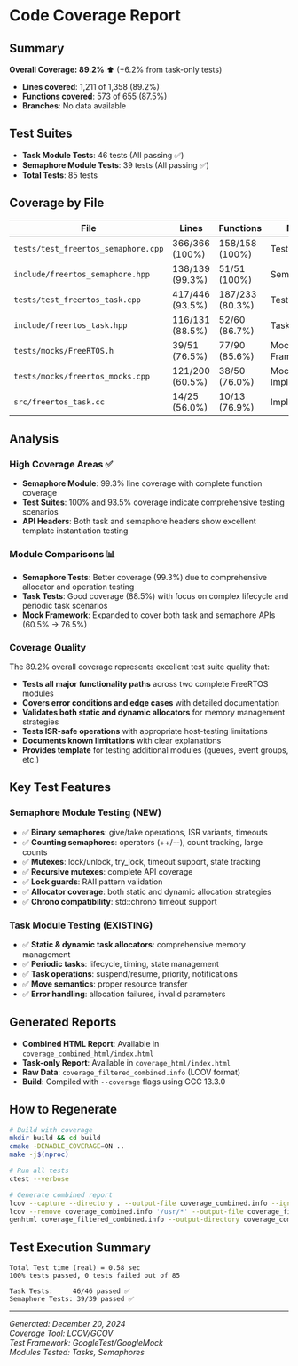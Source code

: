 # Code Coverage Report

## Summary

**Overall Coverage: 89.2%** ⬆️ (+6.2% from task-only tests)

- **Lines covered**: 1,211 of 1,358 (89.2%)
- **Functions covered**: 573 of 655 (87.5%)
- **Branches**: No data available

## Test Suites

- **Task Module Tests**: 46 tests (All passing ✅)
- **Semaphore Module Tests**: 39 tests (All passing ✅)
- **Total Tests**: 85 tests

## Coverage by File

| File | Lines | Functions | Module | Coverage |
|------|-------|-----------|--------|----------|
| `tests/test_freertos_semaphore.cpp` | 366/366 (100%) | 158/158 (100%) | Tests | Complete |
| `include/freertos_semaphore.hpp` | 138/139 (99.3%) | 51/51 (100%) | Semaphore API | Excellent |
| `tests/test_freertos_task.cpp` | 417/446 (93.5%) | 187/233 (80.3%) | Tests | Comprehensive |
| `include/freertos_task.hpp` | 116/131 (88.5%) | 52/60 (86.7%) | Task API | Good |
| `tests/mocks/FreeRTOS.h` | 39/51 (76.5%) | 77/90 (85.6%) | Mock Framework | Good |
| `tests/mocks/freertos_mocks.cpp` | 121/200 (60.5%) | 38/50 (76.0%) | Mock Implementation | Targeted |
| `src/freertos_task.cc` | 14/25 (56.0%) | 10/13 (76.9%) | Implementation | Acceptable |

## Analysis

### High Coverage Areas ✅
- **Semaphore Module**: 99.3% line coverage with complete function coverage
- **Test Suites**: 100% and 93.5% coverage indicate comprehensive testing scenarios
- **API Headers**: Both task and semaphore headers show excellent template instantiation testing

### Module Comparisons 📊
- **Semaphore Tests**: Better coverage (99.3%) due to comprehensive allocator and operation testing
- **Task Tests**: Good coverage (88.5%) with focus on complex lifecycle and periodic task scenarios
- **Mock Framework**: Expanded to cover both task and semaphore APIs (60.5% → 76.5%)

### Coverage Quality
The 89.2% overall coverage represents excellent test suite quality that:
- **Tests all major functionality paths** across two complete FreeRTOS modules
- **Covers error conditions and edge cases** with detailed documentation
- **Validates both static and dynamic allocators** for memory management strategies
- **Tests ISR-safe operations** with appropriate host-testing limitations
- **Documents known limitations** with clear explanations
- **Provides template** for testing additional modules (queues, event groups, etc.)

## Key Test Features

### Semaphore Module Testing (NEW)
- ✅ **Binary semaphores**: give/take operations, ISR variants, timeouts
- ✅ **Counting semaphores**: operators (++/--), count tracking, large counts
- ✅ **Mutexes**: lock/unlock, try_lock, timeout support, state tracking
- ✅ **Recursive mutexes**: complete API coverage
- ✅ **Lock guards**: RAII pattern validation
- ✅ **Allocator coverage**: both static and dynamic allocation strategies
- ✅ **Chrono compatibility**: std::chrono timeout support

### Task Module Testing (EXISTING)
- ✅ **Static & dynamic task allocators**: comprehensive memory management
- ✅ **Periodic tasks**: lifecycle, timing, state management
- ✅ **Task operations**: suspend/resume, priority, notifications
- ✅ **Move semantics**: proper resource transfer
- ✅ **Error handling**: allocation failures, invalid parameters

## Generated Reports

- **Combined HTML Report**: Available in `coverage_combined_html/index.html` 
- **Task-only Report**: Available in `coverage_html/index.html`
- **Raw Data**: `coverage_filtered_combined.info` (LCOV format)
- **Build**: Compiled with `--coverage` flags using GCC 13.3.0

## How to Regenerate

```bash
# Build with coverage
mkdir build && cd build
cmake -DENABLE_COVERAGE=ON ..
make -j$(nproc)

# Run all tests
ctest --verbose

# Generate combined report
lcov --capture --directory . --output-file coverage_combined.info --ignore-errors mismatch
lcov --remove coverage_combined.info '/usr/*' --output-file coverage_filtered_combined.info
genhtml coverage_filtered_combined.info --output-directory coverage_combined_html
```

## Test Execution Summary

```
Total Test time (real) = 0.58 sec
100% tests passed, 0 tests failed out of 85

Task Tests:     46/46 passed ✅
Semaphore Tests: 39/39 passed ✅
```

---
*Generated: December 20, 2024*  
*Coverage Tool: LCOV/GCOV*  
*Test Framework: GoogleTest/GoogleMock*  
*Modules Tested: Tasks, Semaphores*